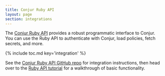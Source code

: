```yaml
---
title: Conjur Ruby API
layout: page
section: integrations
---
```


The [Conjur Ruby API](https://github.com/cyberark/conjur-api-ruby) provides a
robust programmatic interface to Conjur. You can use the Ruby API to authenticate
with Conjur, load policies, fetch secrets, and more.

{% include toc.md key='integration' %}

See the [Conjur Ruby API GitHub repo](https://github.com/cyberark/conjur-api-ruby)
for integration instructions, then head over to the
[Ruby API tutorial](../tutorials/integrations/ruby.html) for a walkthrough of
basic functionality.
